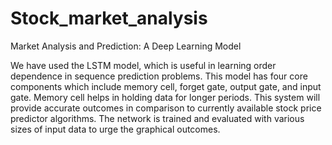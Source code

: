 # Stock_market_analysis
Market Analysis and Prediction: A Deep Learning Model

We have used the LSTM model, which is useful in learning order dependence in sequence prediction problems. This model has four core components which include memory cell, forget gate, output gate, and input gate. Memory cell helps in holding data for longer periods. This system will provide accurate outcomes in comparison to currently available stock price predictor algorithms. The network is trained and evaluated with various sizes of input data to urge the graphical outcomes.
